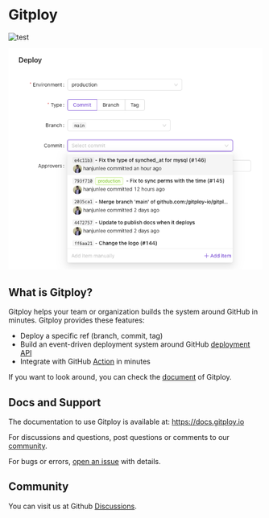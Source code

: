 # Gitploy 

![test](https://github.com/gitploy-io/gitploy/actions/workflows/test.yaml/badge.svg)

![Gitploy](docs/images/gitploy.png)


## What is Gitploy?

Gitploy helps your team or organization builds the system around GitHub in minutes. Gitploy provides these features:

* Deploy a specific ref (branch, commit, tag)
* Build an event-driven deployment system around GitHub [deployment API](https://docs.github.com/en/rest/reference/repos#deployments)
* Integrate with GitHub [Action](https://github.com/features/actions) in minutes

If you want to look around, you can check the [document](https://docs.gitploy.io) of Gitploy.

## Docs and Support

The documentation to use Gitploy is available at: https://docs.gitploy.io

For discussions and questions, post questions or comments to our [community](https://github.com/gitploy-io/gitploy/discussions). 

For bugs or errors, [open an issue](https://github.com/gitploy-io/gitploy/issues/new/choose) with details. 

## Community 

You can visit us at Github [Discussions](https://github.com/gitploy-io/gitploy/discussions).
